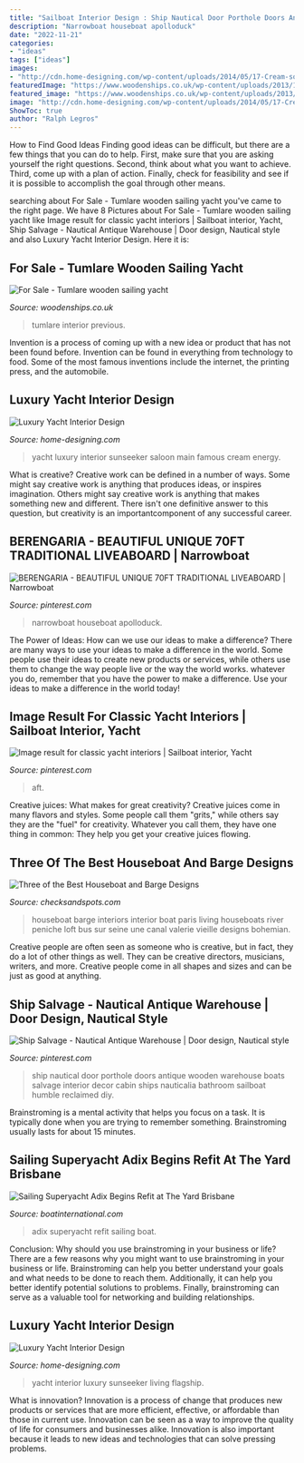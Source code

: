```yaml
---
title: "Sailboat Interior Design : Ship Nautical Door Porthole Doors Antique Wooden Warehouse Boats Salvage Interior Decor Cabin Ships Nauticalia Bathroom Sailboat Humble Reclaimed Diy"
description: "Narrowboat houseboat apolloduck"
date: "2022-11-21"
categories:
- "ideas"
tags: ["ideas"]
images:
- "http://cdn.home-designing.com/wp-content/uploads/2014/05/17-Cream-sofa.jpg"
featuredImage: "https://www.woodenships.co.uk/wp-content/uploads/2013/11/Susmar-Interior-600x400.jpg"
featured_image: "https://www.woodenships.co.uk/wp-content/uploads/2013/11/Susmar-Interior-600x400.jpg"
image: "http://cdn.home-designing.com/wp-content/uploads/2014/05/17-Cream-sofa.jpg"
ShowToc: true
author: "Ralph Legros"
---
```



How to Find Good Ideas
Finding good ideas can be difficult, but there are a few things that you can do to help. First, make sure that you are asking yourself the right questions. Second, think about what you want to achieve. Third, come up with a plan of action. Finally, check for feasibility and see if it is possible to accomplish the goal through other means.

	

		
searching about For Sale - Tumlare wooden sailing yacht you've came to the right page. We have 8 Pictures about For Sale - Tumlare wooden sailing yacht like Image result for classic yacht interiors | Sailboat interior, Yacht, Ship Salvage - Nautical Antique Warehouse | Door design, Nautical style and also Luxury Yacht Interior Design. Here it is:
		
    
## For Sale - Tumlare Wooden Sailing Yacht

<img loading=lazy src="https://www.woodenships.co.uk/wp-content/uploads/2013/11/Susmar-Interior-600x400.jpg" onerror="this.onerror=null;this.src='https://tse2.mm.bing.net/th?id=OIP.7uxSuYl-6m-4MosmqhMSCQHaE8&amp;pid=15.1';" alt="For Sale - Tumlare wooden sailing yacht">

_Source: woodenships.co.uk_

>tumlare interior previous. 

	

Invention is a process of coming up with a new idea or product that has not been found before. Invention can be found in everything from technology to food. Some of the most famous inventions include the internet, the printing press, and the automobile.

    
## Luxury Yacht Interior Design

<img loading=lazy src="http://cdn.home-designing.com/wp-content/uploads/2014/05/17-Cream-sofa.jpg" onerror="this.onerror=null;this.src='https://tse3.mm.bing.net/th?id=OIP.WE7BcCQXQ5UafKcfLUJIUAHaFj&amp;pid=15.1';" alt="Luxury Yacht Interior Design">

_Source: home-designing.com_

>yacht luxury interior sunseeker saloon main famous cream energy. 

	

What is creative?
Creative work can be defined in a number of ways. Some might say creative work is anything that produces ideas, or inspires imagination. Others might say creative work is anything that makes something new and different. There isn't one definitive answer to this question, but creativity is an importantcomponent of any successful career.

    
## BERENGARIA - BEAUTIFUL UNIQUE 70FT TRADITIONAL LIVEABOARD | Narrowboat

<img loading=lazy src="https://i.pinimg.com/736x/05/7e/ea/057eea6cd8e37ed71e0524e171e2ff5b--narrowboat-interiors-houseboat-ideas.jpg" onerror="this.onerror=null;this.src='https://tse3.mm.bing.net/th?id=OIP.OBd1tE4YPKcF4eDw3MIX9AHaLH&amp;pid=15.1';" alt="BERENGARIA - BEAUTIFUL UNIQUE 70FT TRADITIONAL LIVEABOARD | Narrowboat">

_Source: pinterest.com_

>narrowboat houseboat apolloduck. 

	

The Power of Ideas: How can we use our ideas to make a difference?
There are many ways to use your ideas to make a difference in the world. Some people use their ideas to create new products or services, while others use them to change the way people live or the way the world works. whatever you do, remember that you have the power to make a difference. Use your ideas to make a difference in the world today!

    
## Image Result For Classic Yacht Interiors | Sailboat Interior, Yacht

<img loading=lazy src="https://i.pinimg.com/736x/07/cb/63/07cb63f51f75cd5358d84d629e60de6a--classic-yachts-yacht-interior.jpg" onerror="this.onerror=null;this.src='https://tse3.mm.bing.net/th?id=OIP.O7g8cN7RvwngYjlhpmybBAHaE7&amp;pid=15.1';" alt="Image result for classic yacht interiors | Sailboat interior, Yacht">

_Source: pinterest.com_

>aft. 

	

Creative juices: What makes for great creativity?
Creative juices come in many flavors and styles. Some people call them "grits," while others say they are the "fuel" for creativity. Whatever you call them, they have one thing in common: They help you get your creative juices flowing.

    
## Three Of The Best Houseboat And Barge Designs

<img loading=lazy src="http://checksandspots.com/wp-content/uploads/2015/10/houseboat-barge-interiors-5.jpg" onerror="this.onerror=null;this.src='https://tse3.mm.bing.net/th?id=OIP.t3QjvrH9RFYm6m4pUCFgIAHaFf&amp;pid=15.1';" alt="Three of the Best Houseboat and Barge Designs">

_Source: checksandspots.com_

>houseboat barge interiors interior boat paris living houseboats river peniche loft bus sur seine une canal valerie vieille designs bohemian. 

	

Creative people are often seen as someone who is creative, but in fact, they do a lot of other things as well. They can be creative directors, musicians, writers, and more. Creative people come in all shapes and sizes and can be just as good at anything.

    
## Ship Salvage - Nautical Antique Warehouse | Door Design, Nautical Style

<img loading=lazy src="https://i.pinimg.com/736x/28/15/f3/2815f304446c43b2e8b8f859b9ada11c--ship-doors-beach-cabana.jpg" onerror="this.onerror=null;this.src='https://tse4.mm.bing.net/th?id=OIP.siTfNxHm4HhQE7qf8aqteAAAAA&amp;pid=15.1';" alt="Ship Salvage - Nautical Antique Warehouse | Door design, Nautical style">

_Source: pinterest.com_

>ship nautical door porthole doors antique wooden warehouse boats salvage interior decor cabin ships nauticalia bathroom sailboat humble reclaimed diy. 

	

Brainstroming is a mental activity that helps you focus on a task. It is typically done when you are trying to remember something. Brainstroming usually lasts for about 15 minutes.

    
## Sailing Superyacht Adix Begins Refit At The Yard Brisbane

<img loading=lazy src="https://cdn.boatinternational.com/convert/bi_prd/bi/library_images/7o8ElXRCTY2yLCOEjxRG_Adix-sailing-superyacht-refit.jpg/r[width]=1920/7o8ElXRCTY2yLCOEjxRG_Adix-sailing-superyacht-refit.jpg" onerror="this.onerror=null;this.src='https://tse4.mm.bing.net/th?id=OIP.Rni2xVEaVkqLJsrFsyiMLwHaEK&amp;pid=15.1';" alt="Sailing Superyacht Adix Begins Refit at The Yard Brisbane">

_Source: boatinternational.com_

>adix superyacht refit sailing boat. 

	

Conclusion: Why should you use brainstroming in your business or life?
There are a few reasons why you might want to use brainstroming in your business or life. Brainstroming can help you better understand your goals and what needs to be done to reach them. Additionally, it can help you better identify potential solutions to problems. Finally, brainstroming can serve as a valuable tool for networking and building relationships.

    
## Luxury Yacht Interior Design

<img loading=lazy src="http://cdn.home-designing.com/wp-content/uploads/2014/05/28-Yacht-living-room.jpg" onerror="this.onerror=null;this.src='https://tse2.mm.bing.net/th?id=OIP.Ba-D67GDmtUk5SBcohLDyQHaFQ&amp;pid=15.1';" alt="Luxury Yacht Interior Design">

_Source: home-designing.com_

>yacht interior luxury sunseeker living flagship. 

	

What is innovation?
Innovation is a process of change that produces new products or services that are more efficient, effective, or affordable than those in current use. Innovation can be seen as a way to improve the quality of life for consumers and businesses alike. Innovation is also important because it leads to new ideas and technologies that can solve pressing problems.

